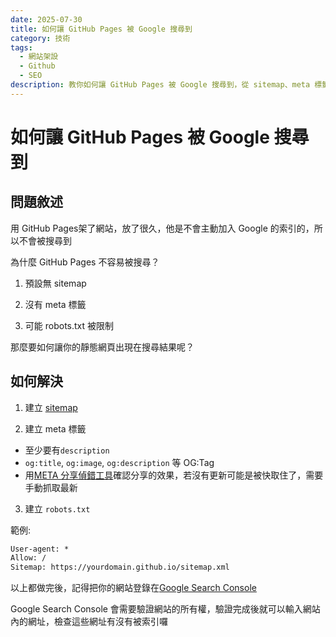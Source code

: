 ```yaml
---
date: 2025-07-30
title: 如何讓 GitHub Pages 被 Google 搜尋到
category: 技術
tags:
  - 網站架設
  - Github
  - SEO
description: 教你如何讓 GitHub Pages 被 Google 搜尋到，從 sitemap、meta 標籤到 robots.txt 的設定，搭配 Google Search Console 提高網站能見度與 SEO 成效。
---
```


# 如何讓 GitHub Pages 被 Google 搜尋到

## 問題敘述

用 GitHub Pages架了網站，放了很久，他是不會主動加入 Google 的索引的，所以不會被搜尋到

為什麼 GitHub Pages 不容易被搜尋？

1. 預設無 sitemap

2. 沒有 meta 標籤

3. 可能 robots.txt 被限制

那麼要如何讓你的靜態網頁出現在搜尋結果呢？

## 如何解決

1. 建立 [sitemap](https://www.xml-sitemaps.com/)

2. 建立 meta 標籤

- 至少要有`description`
- `og:title`, `og:image`, `og:description` 等 OG:Tag
- 用[META 分享偵錯工具](https://developers.facebook.com/tools/debug/)確認分享的效果，若沒有更新可能是被快取住了，需要手動抓取最新

3. 建立 `robots.txt`

範例:

```txt
User-agent: *
Allow: /
Sitemap: https://yourdomain.github.io/sitemap.xml
```

以上都做完後，記得把你的網站登錄在[Google Search Console](https://search.google.com/search-console/)

Google Search Console 會需要驗證網站的所有權，驗證完成後就可以輸入網站內的網址，檢查這些網址有沒有被索引囉
